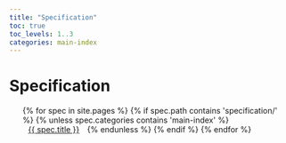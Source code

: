 ```yaml
---
title: "Specification"
toc: true
toc_levels: 1..3 
categories: main-index
---
```


# Specification

<ul>
  {% for spec in site.pages %}
    {% if spec.path contains 'specification/' %}
      {% unless spec.categories contains 'main-index' %}
        <li style="display: inline-block; margin: 0 10px;">
          <a href="{{ spec.url | relative_url }}">{{ spec.title }}</a>
        </li>
      {% endunless %}
    {% endif %}
  {% endfor %}
</ul>